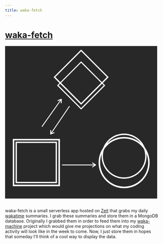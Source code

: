 ```yaml
---
title: waka-fetch
---
```


# [waka-fetch](https://github.com/ckipp01/waka-fetch)

![waka-fetch logo](/media/waka-fetch.jpg)

```scala mdoc:percentages:waka-fetch
```

waka-fetch is a small serverless app hosted on [Zeit](https://zeit.co) that
grabs my daily [wakatime](https://wakatime.com) summaries. I grab these
summaries and store them in a MongoDB database. Originally I grabbed them in
order to feed them into my [waka-machine](/wiki/waka-machine) project which would
give me projections on what my coding activity will look like in the week to
come. Now, I just store them in hopes that someday I'll think of a cool way to
display the data.

```scala mdoc:tags:waka-fetch
```
